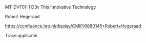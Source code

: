 MT-DVT01-1 D3v This Innovative Technology

Robert Hegeraad

https://confluence.hro.nl/display/CMIP/0880145+Robert+Hegeraad

Trace applicatie